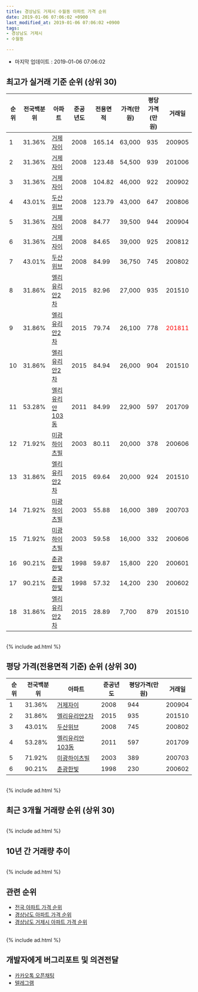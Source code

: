 ```yaml
---
title: 경상남도 거제시 수월동 아파트 가격 순위
date: 2019-01-06 07:06:02 +0900
last_modified_at: 2019-01-06 07:06:02 +0900
tags:
- 경상남도 거제시
- 수월동

---
```


* 마지막 업데이트 : 2019-01-06 07:06:02

## 최고가 실거래 기준 순위 (상위 30)


|순위|전국백분위|아파트|준공년도|전용면적|가격(만원)|평당가격(만원)|거래일|
|---|---|---|---|---|---|---|---|
|1|31.36%|[거제자이](https://search.naver.com/search.naver?query=%EA%B2%BD%EC%83%81%EB%82%A8%EB%8F%84+%EA%B1%B0%EC%A0%9C%EC%8B%9C+%EC%88%98%EC%9B%94%EB%8F%99+%EA%B1%B0%EC%A0%9C%EC%9E%90%EC%9D%B4)|2008|165.14|63,000|935|200905|
|2|31.36%|[거제자이](https://search.naver.com/search.naver?query=%EA%B2%BD%EC%83%81%EB%82%A8%EB%8F%84+%EA%B1%B0%EC%A0%9C%EC%8B%9C+%EC%88%98%EC%9B%94%EB%8F%99+%EA%B1%B0%EC%A0%9C%EC%9E%90%EC%9D%B4)|2008|123.48|54,500|939|201006|
|3|31.36%|[거제자이](https://search.naver.com/search.naver?query=%EA%B2%BD%EC%83%81%EB%82%A8%EB%8F%84+%EA%B1%B0%EC%A0%9C%EC%8B%9C+%EC%88%98%EC%9B%94%EB%8F%99+%EA%B1%B0%EC%A0%9C%EC%9E%90%EC%9D%B4)|2008|104.82|46,000|922|200902|
|4|43.01%|[두산위브](https://search.naver.com/search.naver?query=%EA%B2%BD%EC%83%81%EB%82%A8%EB%8F%84+%EA%B1%B0%EC%A0%9C%EC%8B%9C+%EC%88%98%EC%9B%94%EB%8F%99+%EB%91%90%EC%82%B0%EC%9C%84%EB%B8%8C)|2008|123.79|43,000|647|200806|
|5|31.36%|[거제자이](https://search.naver.com/search.naver?query=%EA%B2%BD%EC%83%81%EB%82%A8%EB%8F%84+%EA%B1%B0%EC%A0%9C%EC%8B%9C+%EC%88%98%EC%9B%94%EB%8F%99+%EA%B1%B0%EC%A0%9C%EC%9E%90%EC%9D%B4)|2008|84.77|39,500|944|200904|
|6|31.36%|[거제자이](https://search.naver.com/search.naver?query=%EA%B2%BD%EC%83%81%EB%82%A8%EB%8F%84+%EA%B1%B0%EC%A0%9C%EC%8B%9C+%EC%88%98%EC%9B%94%EB%8F%99+%EA%B1%B0%EC%A0%9C%EC%9E%90%EC%9D%B4)|2008|84.65|39,000|925|200812|
|7|43.01%|[두산위브](https://search.naver.com/search.naver?query=%EA%B2%BD%EC%83%81%EB%82%A8%EB%8F%84+%EA%B1%B0%EC%A0%9C%EC%8B%9C+%EC%88%98%EC%9B%94%EB%8F%99+%EB%91%90%EC%82%B0%EC%9C%84%EB%B8%8C)|2008|84.99|36,750|745|200802|
|8|31.86%|[엘리유리안2차](https://search.naver.com/search.naver?query=%EA%B2%BD%EC%83%81%EB%82%A8%EB%8F%84+%EA%B1%B0%EC%A0%9C%EC%8B%9C+%EC%88%98%EC%9B%94%EB%8F%99+%EC%97%98%EB%A6%AC%EC%9C%A0%EB%A6%AC%EC%95%882%EC%B0%A8)|2015|82.96|27,000|935|201510|
|9|31.86%|[엘리유리안2차](https://search.naver.com/search.naver?query=%EA%B2%BD%EC%83%81%EB%82%A8%EB%8F%84+%EA%B1%B0%EC%A0%9C%EC%8B%9C+%EC%88%98%EC%9B%94%EB%8F%99+%EC%97%98%EB%A6%AC%EC%9C%A0%EB%A6%AC%EC%95%882%EC%B0%A8)|2015|79.74|26,100|778|<span style="color:red">201811</span>|
|10|31.86%|[엘리유리안2차](https://search.naver.com/search.naver?query=%EA%B2%BD%EC%83%81%EB%82%A8%EB%8F%84+%EA%B1%B0%EC%A0%9C%EC%8B%9C+%EC%88%98%EC%9B%94%EB%8F%99+%EC%97%98%EB%A6%AC%EC%9C%A0%EB%A6%AC%EC%95%882%EC%B0%A8)|2015|84.94|26,000|904|201510|
|11|53.28%|[엘리유리안103동](https://search.naver.com/search.naver?query=%EA%B2%BD%EC%83%81%EB%82%A8%EB%8F%84+%EA%B1%B0%EC%A0%9C%EC%8B%9C+%EC%88%98%EC%9B%94%EB%8F%99+%EC%97%98%EB%A6%AC%EC%9C%A0%EB%A6%AC%EC%95%88103%EB%8F%99)|2011|84.99|22,900|597|201709|
|12|71.92%|[미광하이츠빌](https://search.naver.com/search.naver?query=%EA%B2%BD%EC%83%81%EB%82%A8%EB%8F%84+%EA%B1%B0%EC%A0%9C%EC%8B%9C+%EC%88%98%EC%9B%94%EB%8F%99+%EB%AF%B8%EA%B4%91%ED%95%98%EC%9D%B4%EC%B8%A0%EB%B9%8C)|2003|80.11|20,000|378|200606|
|13|31.86%|[엘리유리안2차](https://search.naver.com/search.naver?query=%EA%B2%BD%EC%83%81%EB%82%A8%EB%8F%84+%EA%B1%B0%EC%A0%9C%EC%8B%9C+%EC%88%98%EC%9B%94%EB%8F%99+%EC%97%98%EB%A6%AC%EC%9C%A0%EB%A6%AC%EC%95%882%EC%B0%A8)|2015|69.64|20,000|924|201510|
|14|71.92%|[미광하이츠빌](https://search.naver.com/search.naver?query=%EA%B2%BD%EC%83%81%EB%82%A8%EB%8F%84+%EA%B1%B0%EC%A0%9C%EC%8B%9C+%EC%88%98%EC%9B%94%EB%8F%99+%EB%AF%B8%EA%B4%91%ED%95%98%EC%9D%B4%EC%B8%A0%EB%B9%8C)|2003|55.88|16,000|389|200703|
|15|71.92%|[미광하이츠빌](https://search.naver.com/search.naver?query=%EA%B2%BD%EC%83%81%EB%82%A8%EB%8F%84+%EA%B1%B0%EC%A0%9C%EC%8B%9C+%EC%88%98%EC%9B%94%EB%8F%99+%EB%AF%B8%EA%B4%91%ED%95%98%EC%9D%B4%EC%B8%A0%EB%B9%8C)|2003|59.58|16,000|332|200606|
|16|90.21%|[춘광한빛](https://search.naver.com/search.naver?query=%EA%B2%BD%EC%83%81%EB%82%A8%EB%8F%84+%EA%B1%B0%EC%A0%9C%EC%8B%9C+%EC%88%98%EC%9B%94%EB%8F%99+%EC%B6%98%EA%B4%91%ED%95%9C%EB%B9%9B)|1998|59.87|15,800|220|200601|
|17|90.21%|[춘광한빛](https://search.naver.com/search.naver?query=%EA%B2%BD%EC%83%81%EB%82%A8%EB%8F%84+%EA%B1%B0%EC%A0%9C%EC%8B%9C+%EC%88%98%EC%9B%94%EB%8F%99+%EC%B6%98%EA%B4%91%ED%95%9C%EB%B9%9B)|1998|57.32|14,200|230|200602|
|18|31.86%|[엘리유리안2차](https://search.naver.com/search.naver?query=%EA%B2%BD%EC%83%81%EB%82%A8%EB%8F%84+%EA%B1%B0%EC%A0%9C%EC%8B%9C+%EC%88%98%EC%9B%94%EB%8F%99+%EC%97%98%EB%A6%AC%EC%9C%A0%EB%A6%AC%EC%95%882%EC%B0%A8)|2015|28.89|7,700|879|201510|


<br>
{% include ad.html %}
<br>

## 평당 가격(전용면적 기준) 순위 (상위 30)


|순위|전국백분위|아파트|준공년도|평당가격(만원)|거래일|
|---|---|---|---|---|---|
|1|31.36%|[거제자이](https://search.naver.com/search.naver?query=%EA%B2%BD%EC%83%81%EB%82%A8%EB%8F%84+%EA%B1%B0%EC%A0%9C%EC%8B%9C+%EC%88%98%EC%9B%94%EB%8F%99+%EA%B1%B0%EC%A0%9C%EC%9E%90%EC%9D%B4)|2008|944|200904|
|2|31.86%|[엘리유리안2차](https://search.naver.com/search.naver?query=%EA%B2%BD%EC%83%81%EB%82%A8%EB%8F%84+%EA%B1%B0%EC%A0%9C%EC%8B%9C+%EC%88%98%EC%9B%94%EB%8F%99+%EC%97%98%EB%A6%AC%EC%9C%A0%EB%A6%AC%EC%95%882%EC%B0%A8)|2015|935|201510|
|3|43.01%|[두산위브](https://search.naver.com/search.naver?query=%EA%B2%BD%EC%83%81%EB%82%A8%EB%8F%84+%EA%B1%B0%EC%A0%9C%EC%8B%9C+%EC%88%98%EC%9B%94%EB%8F%99+%EB%91%90%EC%82%B0%EC%9C%84%EB%B8%8C)|2008|745|200802|
|4|53.28%|[엘리유리안103동](https://search.naver.com/search.naver?query=%EA%B2%BD%EC%83%81%EB%82%A8%EB%8F%84+%EA%B1%B0%EC%A0%9C%EC%8B%9C+%EC%88%98%EC%9B%94%EB%8F%99+%EC%97%98%EB%A6%AC%EC%9C%A0%EB%A6%AC%EC%95%88103%EB%8F%99)|2011|597|201709|
|5|71.92%|[미광하이츠빌](https://search.naver.com/search.naver?query=%EA%B2%BD%EC%83%81%EB%82%A8%EB%8F%84+%EA%B1%B0%EC%A0%9C%EC%8B%9C+%EC%88%98%EC%9B%94%EB%8F%99+%EB%AF%B8%EA%B4%91%ED%95%98%EC%9D%B4%EC%B8%A0%EB%B9%8C)|2003|389|200703|
|6|90.21%|[춘광한빛](https://search.naver.com/search.naver?query=%EA%B2%BD%EC%83%81%EB%82%A8%EB%8F%84+%EA%B1%B0%EC%A0%9C%EC%8B%9C+%EC%88%98%EC%9B%94%EB%8F%99+%EC%B6%98%EA%B4%91%ED%95%9C%EB%B9%9B)|1998|230|200602|


<br>
{% include ad.html %}
<br>

## 최근 3개월 거래량 순위 (상위 30)


<div style="width:100%;">
    <canvas id="deal_count_ranking" height="250"></canvas>
</div>


<script>
new Chart(document.getElementById("deal_count_ranking"), {
    type: 'horizontalBar',
    data: {
        labels: ['거제자이', '두산위브', '엘리유리안2차', '춘광한빛', '미광하이츠빌'],
        datasets: [{
            label: '실거래 수',
            data: [14, 3, 3, 2, 2],
            borderColor: "rgba(255, 0, 128, 1)",
            backgroundColor: "rgba(255, 0, 128, 0.5)",
            fill: false,
        }]
    },
    options: {
        responsive: true,
        title: {
            display: true,
            text: '최근 3개월 거래량 순위'
        },
        tooltips: {
            mode: 'index',
            intersect: false,
            callbacks: {
                title: function(tooltipItems, data) {
                    return "실거래 수:";
                },
                label: function(tooltipItem, data) {
                    return data.labels[tooltipItem.index] + ": " + tooltipItem.xLabel;
                }
            }
        },
        hover: {
            mode: 'nearest',
            intersect: true
        },
        scales: {
            xAxes: [{
                display: true,
                scaleLabel: {
                    display: true,
                    labelString: '실거래 수'
                },
                ticks: {
                    suggestedMin: 0,
                }
            }],
            yAxes: [{
                display: true,
                ticks: {
                    autoSkip: false,
                    callback: function(value, index, values) {
                        if (value.length > 15)
                            return value.substr(0, 13) + "...";
                        else
                            return value;
                    }
                },
                scaleLabel: {
                    display: false,
                }
            }]
        }
    }
});

</script>


<br>
{% include ad.html %}
<br>

## 10년 간 거래량 추이


<div style="width:100%;">
    <canvas id="deal_progress" height="250"></canvas>
</div>

<script>
new Chart(document.getElementById("deal_progress"), {
    type: 'line',
    data: {
        labels: ['200901','200902','200903','200904','200905','200906','200907','200908','200909','200910','200911','200912','201001','201002','201003','201004','201005','201006','201007','201008','201009','201010','201011','201012','201101','201102','201103','201104','201105','201106','201107','201108','201109','201110','201111','201112','201201','201202','201203','201204','201205','201206','201207','201208','201209','201210','201211','201212','201301','201302','201303','201304','201305','201306','201307','201308','201309','201310','201311','201312','201401','201402','201403','201404','201405','201406','201407','201408','201409','201410','201411','201412','201501','201502','201503','201504','201505','201506','201507','201508','201509','201510','201511','201512','201601','201602','201603','201604','201605','201606','201607','201608','201609','201610','201611','201612','201701','201702','201703','201704','201705','201706','201707','201708','201709','201710','201711','201712','201801','201802','201803','201804','201805','201806','201807','201808','201809','201810','201811','201812','201901'],
        datasets: [{
            label: '실거래 수',
            pointRadius: 1,
            data: [2, 9, 5, 14, 25, 31, 16, 14, 38, 20, 11, 12, 7, 16, 7, 19, 12, 20, 8, 7, 9, 17, 20, 16, 20, 22, 25, 17, 17, 15, 17, 9, 6, 9, 8, 15, 5, 17, 18, 12, 10, 11, 5, 9, 12, 21, 9, 12, 20, 20, 22, 28, 20, 15, 15, 13, 19, 37, 22, 19, 17, 21, 25, 20, 18, 23, 19, 17, 20, 18, 16, 11, 20, 18, 17, 17, 12, 11, 10, 17, 26, 36, 15, 17, 8, 8, 17, 5, 6, 9, 6, 16, 7, 16, 8, 11, 3, 8, 6, 4, 10, 7, 4, 13, 11, 7, 17, 6, 8, 7, 6, 13, 13, 2, 7, 6, 8, 17, 19, 5, 0],
            borderColor: "rgba(255, 201, 14, 1)",
            backgroundColor: "rgba(255, 201, 14, 0.5)",
            fill: true,
        }]
    },
    options: {
        responsive: true,
        title: {
            display: true,
            text: '10년간 거래량 추이'
        },
        tooltips: {
            mode: 'index',
            intersect: false,
        },
        hover: {
            mode: 'nearest',
            intersect: true
        },
        scales: {
            xAxes: [{
                display: true,
                scaleLabel: {
                    display: true,
                    labelString: '년/월'
                }
            }],
            yAxes: [{
                display: true,
                ticks: {
                    suggestedMin: 0,
                },
                scaleLabel: {
                    display: true,
                    labelString: '실거래 수'
                }
            }]
        }
    }
});

</script>


<br>
{% include ad.html %}
<br>

## 관련 순위

- [전국 아파트 가격 순위](https://inasie.github.io/apt-ranking/전국)
- [경상남도 아파트 가격 순위](https://inasie.github.io/apt-ranking/경상남도)
- [경상남도 거제시 아파트 가격 순위](https://inasie.github.io/apt-ranking/경상남도-거제시)


<br>
{% include ad.html %}
<br>

## 개발자에게 버그리포트 및 의견전달

- [카카오톡 오픈채팅](https://open.kakao.com/o/gLJUAP4)
- [텔레그램](https://t.me/inasie)

